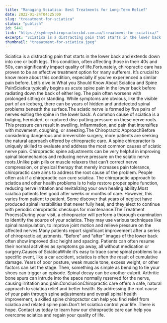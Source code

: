 ```yaml
---
title: "Managing Sciatica: Best Treatments for Long-Term Relief"
date: 2022-01-24T04:25:00
slug: "treaatment-for-sciatica"
status: "publish"
id: 5441
link: "https://sydneychiropractorcbd.com.au/treaatment-for-sciatica/"
excerpt: "Sciatica is a distracting pain that starts in the lower back and extends down into one or both legs. This condition, often affecting those in their 40s and 50s, can significantly impact quality of life. Fortunately, chiropractic care has proven to be an effective treatment option for many sufferers. It’s crucial to know more about [&hellip;]"
thumbnail: "treaatment-for-sciatica.jpeg"
---
```


Sciatica is a distracting pain that starts in the lower back and extends down into one or both legs. This condition, often affecting those in their 40s and 50s, can significantly impact quality of life.Fortunately, chiropractic care has proven to be an effective treatment option for many sufferers. It’s crucial to know more about this condition, especially if you’ve experienced a similar pain before. Let’s dive in.What you Should Know About Sciatica and Spine PainSciatica typically begins as acute spine pain in the lower back before radiating down the back of either leg. The pain often worsens with prolonged sitting or standing. While symptoms are obvious, like the visible part of an iceberg, there can be years of hidden and undetected spinal problems beneath the surface.The sciatic nerve is formed by five pairs of nerves exiting the spine in the lower back. A common cause of sciatica is a bulging, herniated, or ruptured disc putting pressure on these nerve roots. This pressure can result in swelling, inflammation, and pain that intensifies with movement, coughing, or sneezing.The Chiropractic ApproachBefore considering dangerous and irreversible surgery, more patients are seeking the natural approach offered by chiropractic care. A spine chiropractor is uniquely skilled to evaluate and address the most common causes of sciatic nerve pain. Chiropractic spine adjustments can be very helpful in improving spinal biomechanics and reducing nerve pressure on the sciatic nerve roots.Unlike pain pills or muscle relaxers that can&#8217;t correct nerve compression, or physical therapy that merely increases pain tolerance, chiropractic care aims to address the root cause of the problem. People often ask if a chiropractic can cure sciatica. The chiropractic approach to sciatica and other health problems is to help restore proper spine function, reducing nerve irritation and revitalizing your own healing ability.Most sciatica patients feel good after weeks or months of care. However, this varies from patient to patient. Some discover that years of neglect have produced spinal instabilities that never fully heal, and they elect to continue with periodic chiropractic checkups for maintenance.The Treatment ProcessDuring your visit, a chiropractor will perform a thorough examination to identify the source of your sciatica. They may use various techniques like spinal manipulation, to improve joint motion and relieve pressure on the affected nerves.Many patients report significant improvement after a series of chiropractic adjustments. &#8220;Before&#8221; and &#8220;after&#8221; images of the lower back often show improved disc height and spacing. Patients can often resume their normal activities as symptoms go away, all without medication or surgery.Causes of SciaticaWhile it&#8217;s easy to trace some spinal problems to a specific event, like a car accident, sciatica is often the result of cumulative damage. Years of poor posture, weak muscle tone, excess weight, or other factors can set the stage. Then, something as simple as bending to tie your shoes can trigger an episode. Spinal decay can be another culprit. Arthritic bone spurs can intrude into the space normally reserved for the nerve, causing irritation and pain.ConclusionChiropractic care offers a safe, natural approach to sciatica relief and better health. By addressing the root cause of your pain through spine adjustments and overall spinal health improvement, a skilled spine chiropractor can help you find relief from sciatica and related spine pain.Don&#8217;t let sciatica control your life. There is hope. Contact us today to learn how our chiropractic care can help you overcome sciatica and regain your quality of life.
